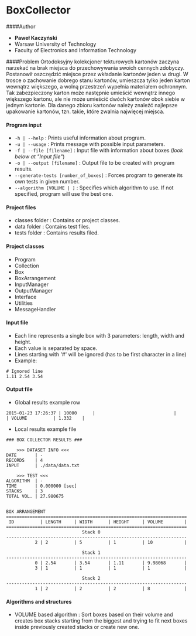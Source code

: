 # BoxCollector
####Author
* **Paweł Kaczyński**
* Warsaw University of Technology
* Faculty of Electronics and Information Technology

####Problem
Ortodoksyjny kolekcjoner tekturowych kartonów zaczyna narzekać na brak
miejsca do przechowywania swoich cennych zdobyczy. Postanowił
oszczędzić miejsce przez wkładanie kartonów jeden w drugi. W trosce o
zachowanie dobrego stanu kartonów, umieszcza tylko jeden karton
wewnątrz większego, a wolną przestrzeń wypełnia materiałem ochronnym.
Tak zabezpieczony karton może następnie umieścić wewnątrz innego
większego kartonu, ale nie może umieścić dwóch kartonów obok siebie w
jednym kartonie. Dla danego zbioru kartonów należy znaleźć najlepsze
upakowanie kartonów, tzn. takie, które zwalnia najwięcej miejsca.

#### Program input
* `-h | --help` : Prints useful information about program.
* `-u | --usage` : Prints message with possible input parameters.
* `-f | --file [filename]` : Input file with information about boxes (*look below at "Input file"*)
* `-o | --output [filename]` : Output file to be created with program results.
* `--generate-tests [number_of_boxes]` : Forces program to generate its own tests in given number.
* `--algorithm [VOLUME | ]` : Specifies which algorithm to use. If not specified, program will use the best one.

#### Project files
* classes folder : Contains or project classes.
* data folder : Contains test files.
* tests folder : Contains results filed.

#### Project classes
* Program
* Collection
* Box
* BoxArrangement
* InputManager
* OutputManager
* Interface
* Utilities
* MessageHandler


#### Input file
* Each line represents a single box with 3 parameters: length, width and height.
* Each value is separated by space.
* Lines starting with '#' will be ignored (has to be first character in a line)
* Example:
```
# Ignored line
1.11 2.54 3.54
```

#### Output file
* Global results example row
```
2015-01-23 17:26:37 | 10000      |                              |                              | VOLUME          | 1.332    |
```
* Local results example file
```
### BOX COLLECTOR RESULTS ###

    >>> DATASET INFO <<<
DATE       | - 
RECORDS    | 4
INPUT      | ./data/data.txt

    >>> TEST <<<
ALGORITHM  | -
TIME       | 0.000000 [sec]
STACKS     | 3
TOTAL VOL. | 27.980675


BOX ARRANGEMENT
=====================================================================
 ID          | LENGTH     | WIDTH      | HEIGHT     | VOLUME        |
=====================================================================
                             Stack 0
---------------------------------------------------------------------
           2 | 2          | 5          | 1          | 10            |

                             Stack 1
---------------------------------------------------------------------
           0 | 2.54       | 3.54       | 1.11       | 9.98068       |
           3 | 1          | 1          | 1          | 1             |

                             Stack 2
---------------------------------------------------------------------
           1 | 2          | 2          | 2          | 8             |
```

#### Algorithms and structures
* VOLUME based algorithm : Sort boxes based on their volume and creates box stacks starting from the biggest and trying to fit next boxes inside previously created stacks or create new one.
